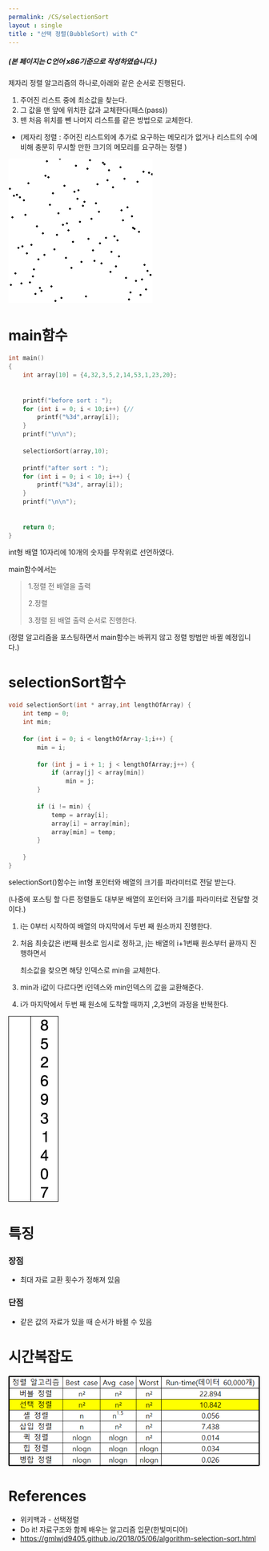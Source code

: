 ```yaml
---
permalink: /CS/selectionSort
layout : single
title : "선택 정렬(BubbleSort) with C"
---
```


##### (본 페이지는 C언어 x86기준으로 작성하였습니다.)

제자리 정렬 알고리즘의 하나로,아래와 같은 순서로 진행된다.

1. 주어진 리스트 중에 최소값을 찾는다.
2. 그 값을 맨 앞에 위치한 값과 교체한다(패스(pass))
3. 맨 처음 위치를 뺀 나머지 리스트를 같은 방법으로 교체한다.

- (제자리 정렬 : 주어진 리스트외에 추가로 요구하는 메모리가 없거나  리스트의 수에 비해 충분히 무시할 만한 크기의 메모리를 요구하는 정렬 )



![bubble_sort_animation](../images/selectionsort/Selection_sort_animation.gif)



# main함수

```c
int main()
{
	int array[10] = {4,32,3,5,2,14,53,1,23,20};

	
	printf("before sort : ");
	for (int i = 0; i < 10;i++) {//
		printf("%3d",array[i]);
	}
	printf("\n\n");

	selectionSort(array,10);

	printf("after sort : ");
	for (int i = 0; i < 10; i++) {
		printf("%3d", array[i]);
	}
	printf("\n\n");


	return 0;
}
```

int형 배열 10자리에 10개의 숫자를 무작위로 선언하였다.

main함수에서는

> 1.정렬 전 배열을 출력
>
> 2.정렬
>
> 3.정렬 된 배열 출력  순서로 진행한다.

(정렬 알고리즘을 포스팅하면서 main함수는 바뀌지 않고 정렬 방법만 바뀔 예정입니다.)



# selectionSort함수

```c
void selectionSort(int * array,int lengthOfArray) {
	int temp = 0;
	int min;

	for (int i = 0; i < lengthOfArray-1;i++) {
		min = i;

		for (int j = i + 1; j < lengthOfArray;j++) {
			if (array[j] < array[min])
				min = j;
		}

		if (i != min) {
			temp = array[i];
			array[i] = array[min];
			array[min] = temp;
		}
			
	}
}
```

selectionSort()함수는 int형 포인터와 배열의 크기를 파라미터로 전달 받는다.

(나중에 포스팅 할 다른 정렬들도 대부분 배열의 포인터와 크기를 파라미터로 전달할 것이다.)

1. i는 0부터 시작하여  배열의 마지막에서 두번 째 원소까지 진행한다.

2. 처음 최솟값은 i번째 원소로 임시로 정하고, j는 배열의 i+1번째 원소부터 끝까지 진행하면서

   최소값을 찾으면 해당 인덱스로 min을 교체한다.

3. min과 i값이 다르다면  i인덱스와 min인덱스의 값을 교환해준다.

4. i가 마지막에서 두번 째 원소에 도착할 때까지 ,2,3번의 과정을 반복한다.


![Selection-Sort-Animation](../images/selectionsort/Selection-Sort-Animation.gif)



# 특징

### 장점

- 최대 자료 교환 횟수가 정해져 있음

### 단점

- 같은 값의 자료가 있을 때  순서가 바뀔 수 있음




# 시간복잡도

![timecomplex(bubblesort)](../images/selectionsort/timecomplex(selectionsort).PNG)



# References

- 위키백과 - 선택정렬
- Do it! 자료구조와 함께 배우는 알고리즘 입문(한빛미디어)
- https://gmlwjd9405.github.io/2018/05/06/algorithm-selection-sort.html
